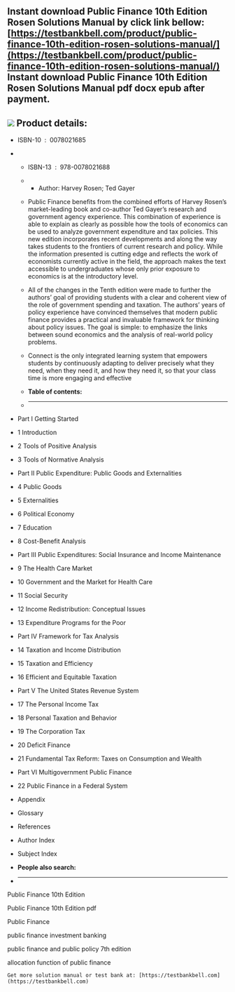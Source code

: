 Instant download **Public Finance 10th Edition Rosen Solutions Manual** by click link bellow:  
[https://testbankbell.com/product/public-finance-10th-edition-rosen-solutions-manual/](https://testbankbell.com/product/public-finance-10th-edition-rosen-solutions-manual/)  
**Instant download Public Finance 10th Edition Rosen Solutions Manual pdf docx epub after payment.**
----------------------------------------------------------------------------------------------------


![](https://testbankbell.com/wp-content/uploads/2023/05/public-finance-10th-edition-rosen-solutions-manual.jpg)
**Product details:**
--------------------


* ISBN-10 ‏ : ‎ 0078021685
* * ISBN-13 ‏ : ‎ 978-0078021688
  * * Author: Harvey Rosen; Ted Gayer
   
  * Public Finance benefits from the combined efforts of Harvey Rosen’s market-leading book and co-author Ted Gayer’s research and government agency experience. This combination of experience is able to explain as clearly as possible how the tools of economics can be used to analyze government expenditure and tax policies. This new edition incorporates recent developments and along the way takes students to the frontiers of current research and policy. While the information presented is cutting edge and reflects the work of economists currently active in the field, the approach makes the text accessible to undergraduates whose only prior exposure to economics is at the introductory level.
 
  * All of the changes in the Tenth edition were made to further the authors’ goal of providing students with a clear and coherent view of the role of government spending and taxation. The authors’ years of policy experience have convinced themselves that modern public finance provides a practical and invaluable framework for thinking about policy issues. The goal is simple: to emphasize the links between sound economics and the analysis of real-world policy problems.
 
  * Connect is the only integrated learning system that empowers students by continuously adapting to deliver precisely what they need, when they need it, and how they need it, so that your class time is more engaging and effective
  * **Table of contents:**
  * ----------------------
 
* Part I Getting Started

* 1 Introduction

* 2 Tools of Positive Analysis

* 3 Tools of Normative Analysis

* Part II Public Expenditure: Public Goods and Externalities

* 4 Public Goods

* 5 Externalities

* 6 Political Economy

* 7 Education

* 8 Cost-Benefit Analysis

* Part III Public Expenditures: Social Insurance and Income Maintenance

* 9 The Health Care Market

* 10 Government and the Market for Health Care

* 11 Social Security

* 12 Income Redistribution: Conceptual Issues

* 13 Expenditure Programs for the Poor

* Part IV Framework for Tax Analysis

* 14 Taxation and Income Distribution

* 15 Taxation and Efficiency

* 16 Efficient and Equitable Taxation

* Part V The United States Revenue System

* 17 The Personal Income Tax

* 18 Personal Taxation and Behavior

* 19 The Corporation Tax

* 20 Deficit Finance

* 21 Fundamental Tax Reform: Taxes on Consumption and Wealth

* Part VI Multigovernment Public Finance

* 22 Public Finance in a Federal System

* Appendix

* Glossary

* References

* Author Index

* Subject Index
* **People also search:**
* -----------------------

Public Finance 10th Edition

Public Finance 10th Edition pdf

Public Finance

public finance investment banking

public finance and public policy 7th edition

allocation function of public finance


    Get more solution manual or test bank at: [https://testbankbell.com](https://testbankbell.com)
